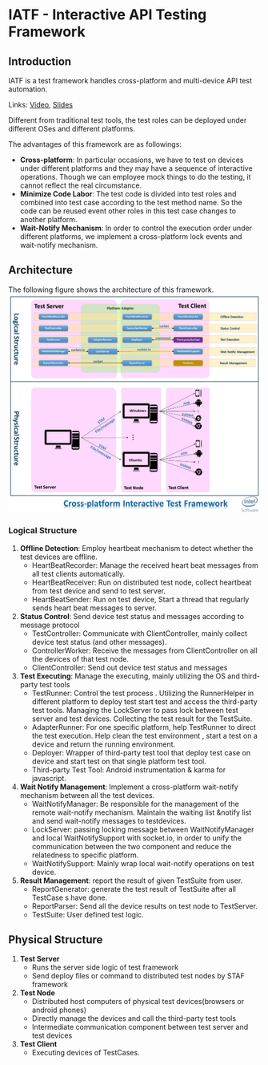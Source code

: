 # IATF - Interactive API Testing Framework

## Introduction

IATF is a test framework handles cross-platform and multi-device API test automation.

Links: [Video](https://youtu.be/mHJspt6BgZU?list=PLSIUOFhnxEiAeGHYoBZCvEMY5wCOIpyOM), [Slides](https://docs.google.com/presentation/d/1iVf-TogkdoIcvs8OpRMMWx76s9Zk4_f0JJ-e1sZIxog/edit#slide=id.p490)

Different from traditional test tools, the test roles can be deployed under different OSes and different platforms.

The advantages of this framework are as followings:

- **Cross-platform**: In particular occasions, we have to test on devices under different platforms and they may have a sequence of interactive operations. Though we can employee mock things to do the testing, it cannot reflect the real circumstance.
- **Minimize Code Labor**: The test code is divided into test roles and combined into test case according to the test method name. So the code can be reused event other roles in this test case changes to another platform.
- **Wait-Notify Mechanism**: In order to control the execution order under different platforms, we implement a cross-platform lock events and wait-notify mechanism.

## Architecture

The following figure shows the architecture of this framework.
![Architecture of IATF](docs/images/arch.jpg)

### Logical Structure

1. **Offline Detection**: Employ heartbeat mechanism to detect whether the test devices are offline.
    - HeartBeatRecorder: Manage the received heart beat messages from all test clients automatically.
    - HeartBeatReceiver: Run on distributed test node, collect heartbeat from test device and send to test server.
    - HeartBeatSender: Run on test device, Start a thread that regularly sends heart beat messages to server.
2. **Status Control**: Send device test status and messages according to message protocol
    - TestController: Communicate with ClientController, mainly collect device test status (and  other messages).
    - ControllerWorker: Receive the messages from ClientController on all the devices of that test node.
    - ClientController: Send out device test status and messages
3. **Test Executing**: Manage the executing, mainly utilizing the OS and third-party test tools
    - TestRunner: Control the test process . Utilizing the RunnerHelper in different platform to deploy test start test and access the third-party test tools. Managing the LockServer to pass lock between test server and test devices. Collecting the test result for the TestSuite.
    - AdapterRunner: For one specific platform, help TestRunner to direct the test execution. Help clean the test environment , start a test on a device and return the running environment.
    - Deployer: Wrapper of third-party test tool that deploy test case on device and start test on that single platform test tool.
    + Third-party Test Tool:  Android instrumentation & karma for javascript.
4. **Wait Notify Management**: Implement a  cross-platform wait-notify mechanism between all the test devices.
    - WaitNotifyManager: Be responsible for the management of the remote wait-notify mechanism. Maintain the waiting list &notify list and send wait-notify messages to testdevices.
    - LockServer: passing locking message between WaitNotifyManager and local WaitNotifySupport with socket.io, in order to unify the communication between  the two component and reduce the relatedness to specific platform.
    - WaitNotifySupport: Mainly wrap local wait-notify operations on test device.
5. **Result Management**: report the result of given TestSuite from user.
    - ReportGenerator: generate the test result of TestSuite after all TestCase s have done.
    - ReportParser: Send all the device results on test node to TestServer.
    - TestSuite: User defined test logic.

## Physical Structure

1. **Test Server**
    + Runs the server side logic of  test framework
    + Send deploy files or command to distributed test nodes by STAF framework
2. **Test Node**
    + Distributed host computers of physical test devices(browsers or android phones)
    + Directly manage the devices and call the third-party test tools
    + Intermediate communication component between test server and test devices
3. **Test Client**
    + Executing devices of TestCases.
